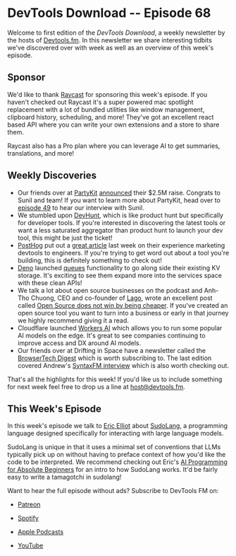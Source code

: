 # DevTools Download -- Episode 68

Welcome to first edition of the _DevTools Download_, a weekly newsletter by the hosts of [Devtools.fm](https://devtools.fm). In this newsletter we share interesting tidbits we've discovered over with week as well as an overview of this week's episode.

## Sponsor

We'd like to thank [Raycast](https://www.raycast.com/) for sponsoring this week's episode. If you haven't checked out Raycast it's a super powered mac spotlight replacement with a lot of bundled utilities like window management, clipboard history, scheduling, and more! They've got an excellent react based API where you can write your own extensions and a store to share them.

Raycast also has a Pro plan where you can leverage AI to get summaries, translations, and more!

## Weekly Discoveries

- Our friends over at [PartyKit](https://partykit.io) [announced](https://twitter.com/partykit_io/status/1706630216318075119) their $2.5M raise. Congrats to Sunil and team! If you want to learn more about PartyKit, head over to [episode 49](https://www.devtools.fm/episode/49) to hear our interview with Sunil.
- We stumbled upon [DevHunt](https://devhunt.org), which is like product hunt but specifically for developer tools. If you're interested in discovering the latest tools or want a less saturated aggregator than product hunt to launch your dev tool, this might be just the ticket!
- [PostHog](https://posthog.com/) put out a [great article](https://posthog.com/blog/dev-marketing-paid-ads) last week on their experience marketing devtools to engineers. If you're trying to get word out about a tool you're building, this is definitely something to check out!
- [Deno](https://deno.com/) launched [queues](https://deno.com/blog/queues) functionality to go along side their existing KV storage. It's exciting to see them expand more into the services space with these clean APIs!
- We talk a lot about open source businesses on the podcast and Anh-Tho Chuong, CEO and co-founder of [Lago](https://www.getlago.com/), wrote an excellent post called [Open Source does not win by being cheaper](https://github.com/getlago/lago/wiki/Open-Source-does-not-win-by-being-cheaper). If you've created an open source tool you want to turn into a business or early in that journey we highly recommend giving it a read.
- Cloudflare launched [Workers AI](https://blog.cloudflare.com/workers-ai/) which allows you to run some popular AI models on the edge. It's great to see companies continuing to improve access and DX around AI models.
- Our friends over at Drifting in Space have a newsletter called the [BrowserTech Digest](https://digest.browsertech.com/) which is worth subscribing to. The last edition covered Andrew's [SyntaxFM interview](https://syntax.fm/show/655/supper-club-how-descript-built-a-next-gen-video-editor-in-the-browser-with-andrew-lisowski) which is also worth checking out.

That's all the highlights for this week! If you'd like us to include something for next week feel free to drop us a line at host@devtools.fm.

## This Week's Episode

In this week's episode we talk to [Eric Elliot](https://ericelliottjs.com/) about [SudoLang](https://github.com/paralleldrive/sudolang-llm-support), a programming language designed specifically for interacting with large language models.

SudoLang is unique in that it uses a minimal set of conventions that LLMs typically pick up on without having to preface context of how you'd like the code to be interpreted. We recommend checking out Eric's [AI Programming for Absolute Beginners](https://medium.com/javascript-scene/ai-programming-for-absolute-beginners-16ac3fc6dea6) for an intro to how SudoLang works. It'd be fairly easy to write a tamagotchi in sudolang!

Want to hear the full episode without ads? Subscribe to DevTools FM on:

- [Patreon](https://www.patreon.com/devtoolsfm)

- [Spotify](https://podcasters.spotify.com/pod/show/devtoolsfm/subscribe)

- [Apple Podcasts](https://podcasts.apple.com/us/podcast/devtools-fm/id1566647758)

- [YouTube](https://www.youtube.com/@devtoolsfm/membership)
